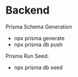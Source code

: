 # Backend

Prisma Schema Generation
- npx prisma generate
- npx prisma db push

Prisma Run Seed:
- npx prisma db seed
